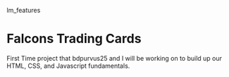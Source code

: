  lm_features
# Falcons Trading Cards
First Time project that bdpurvus25 and I will be working on to build up our HTML, CSS, and Javascript fundamentals.

